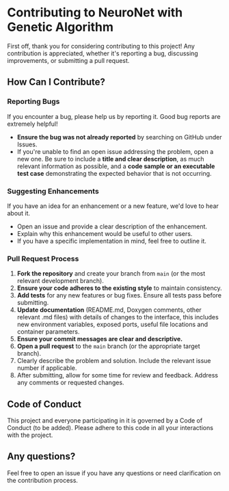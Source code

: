 # Contributing to NeuroNet with Genetic Algorithm

First off, thank you for considering contributing to this project! Any contribution is appreciated, whether it's reporting a bug, discussing improvements, or submitting a pull request.

## How Can I Contribute?

### Reporting Bugs

If you encounter a bug, please help us by reporting it. Good bug reports are extremely helpful!

*   **Ensure the bug was not already reported** by searching on GitHub under Issues.
*   If you're unable to find an open issue addressing the problem, open a new one. Be sure to include a **title and clear description**, as much relevant information as possible, and a **code sample or an executable test case** demonstrating the expected behavior that is not occurring.

### Suggesting Enhancements

If you have an idea for an enhancement or a new feature, we'd love to hear about it.

*   Open an issue and provide a clear description of the enhancement.
*   Explain why this enhancement would be useful to other users.
*   If you have a specific implementation in mind, feel free to outline it.

### Pull Request Process

1.  **Fork the repository** and create your branch from `main` (or the most relevant development branch).
2.  **Ensure your code adheres to the existing style** to maintain consistency.
3.  **Add tests** for any new features or bug fixes. Ensure all tests pass before submitting.
4.  **Update documentation** (README.md, Doxygen comments, other relevant .md files) with details of changes to the interface, this includes new environment variables, exposed ports, useful file locations and container parameters.
5.  **Ensure your commit messages are clear and descriptive.**
6.  **Open a pull request** to the `main` branch (or the appropriate target branch).
7.  Clearly describe the problem and solution. Include the relevant issue number if applicable.
8.  After submitting, allow for some time for review and feedback. Address any comments or requested changes.

## Code of Conduct

This project and everyone participating in it is governed by a Code of Conduct (to be added). Please adhere to this code in all your interactions with the project.

## Any questions?

Feel free to open an issue if you have any questions or need clarification on the contribution process.
